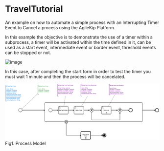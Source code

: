 # TravelTutorial

An example on how to automate a simple process with an Interrupting Timer Event to Cancel a process using the AgileKip Platform.

In this example the objective is to demonstrate the use of a timer within a subprocess, a timer will be activated within the time defined in it, can be used as a start event, intermediate event or border event, threshold events can be stopped or not.

![image](https://user-images.githubusercontent.com/74799845/222778635-3be8c6b8-fa57-46a9-a966-77dbae77b010.png)


In this case, after completing the start form in order to test the timer you must wait 1 minute and then the process will be cancelated.

![Model](/MODELS/travel-TIMER2CANCEL/travel_TIMERCANCEL.png)
Fig1. Process Model
